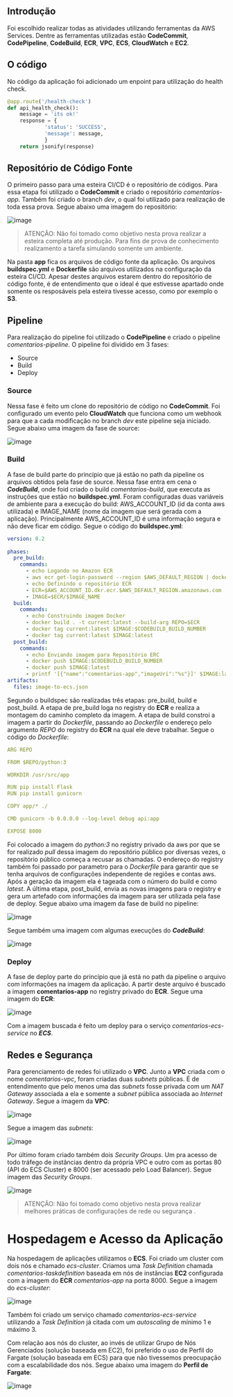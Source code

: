 ## Introdução

Foi escolhido realizar todas as atividades utilizando ferramentas da AWS Services. Dentre as ferramentas utilizadas estão **CodeCommit**, **CodePipeline**, **CodeBuild**, **ECR**, **VPC**, **ECS**, **CloudWatch** e **EC2**.

## O código

No código da aplicação foi adicionado um enpoint para utilização do health check.

```python
@app.route('/health-check')
def api_health_check():
    message = 'its ok!'
    response = {
            'status': 'SUCCESS',
            'message': message,
            }
    return jsonify(response)
```


## Repositório de Código Fonte

O primeiro passo para uma esteira CI/CD é o repositório de códigos. Para essa etapa foi utilizado o **CodeCommit** e criado o repositório *comentarios-app*. Também foi criado o branch *dev*, o qual foi utilizado para realização de toda essa prova. Segue abaixo uma imagem do repositório:

![image](https://user-images.githubusercontent.com/8555820/124117838-f81abd80-da46-11eb-94bb-45e955db83e9.png)

> ATENÇÃO: Não foi tomado como objetivo nesta prova realizar a esteira completa até produção. Para fins de prova de conhecimento realizamento a tarefa simulando somente um ambiente.

Na pasta **app** fica os arquivos de código fonte da aplicação. Os arquivos **buildspec.yml** e **Dockerfile** são arquivos utilizados na configuração da esteira CI/CD. Apesar destes arquivos estarem dentro do repositório de código fonte, é de entendimento que o ideal é que estivesse apartado onde somente os resposáveis pela esteira tivesse acesso, como por exemplo o **S3**.

## Pipeline

Para realização do pipeline foi utilizado o **CodePipeline** e criado o pipeline *comentarios-pipeline*. O pipeline foi dividido em 3 fases:

* Source
* Build
* Deploy

### Source

Nessa fase é feito um clone do repositório de código no **CodeCommit**. Foi configurado um evento pelo **CloudWatch** que funciona como um webhook para que a cada modificação no branch *dev* este pipeline seja iniciado. Segue abaixo uma imagem da fase de source:

![image](https://user-images.githubusercontent.com/8555820/124122474-82195500-da4c-11eb-8f31-f82ce21d1ea4.png)

### Build

A fase de build parte do princípio que já estão no path da pipeline os arquivos obtidos pela fase de source. Nessa fase entra em cena o ***CodeBuild***, onde foid criado o build *comentarios-build*, que executa as instruções que estão no **buildspec.yml**. Foram configuradas duas variáveis de ambiente para a execução do build: AWS_ACCOUNT_ID (id da conta aws utilizada) e IMAGE_NAME (nome da imagem que será gerada com a aplicação). Principalmente AWS_ACCOUNT_ID é uma informação segura e não deve ficar em código. Segue o código do **buildspec.yml**:

```yaml
version: 0.2
    
phases:
  pre_build:
    commands:
      - echo Logando no Amazon ECR
      - aws ecr get-login-password --region $AWS_DEFAULT_REGION | docker login --username AWS --password-stdin $AWS_ACCOUNT_ID.dkr.ecr.$AWS_DEFAULT_REGION.amazonaws.com
      - echo Definindo o repositório ECR
      - ECR=$AWS_ACCOUNT_ID.dkr.ecr.$AWS_DEFAULT_REGION.amazonaws.com
      - IMAGE=$ECR/$IMAGE_NAME
  build:
    commands:
      - echo Construindo imagem Docker
      - docker build . -t current:latest --build-arg REPO=$ECR
      - docker tag current:latest $IMAGE:$CODEBUILD_BUILD_NUMBER
      - docker tag current:latest $IMAGE:latest
  post_build:
    commands:
      - echo Enviando imagem para Repositório ERC
      - docker push $IMAGE:$CODEBUILD_BUILD_NUMBER
      - docker push $IMAGE:latest
      - printf '[{"name":"comentarios-app","imageUri":"%s"}]' $IMAGE:latest > image-to-ecs.json
artifacts:
  files: image-to-ecs.json
```

Segundo o buildspec são realizadas três etapas: pre_build, build e post_build. A etapa de pre_build loga no registry do **ECR** e realiza a montagem do caminho completo da imagem. A etapa de build constroi a imagem a partir do *Dockerfile*, passando ao *Dockerfile* o endereço pelo argumento *REPO* do registry do **ECR** na qual ele deve trabalhar. Segue o código do *Dockerfile*:

```yaml
ARG REPO

FROM $REPO/python:3

WORKDIR /usr/src/app

RUN pip install Flask
RUN pip install gunicorn

COPY app/* ./

CMD gunicorn -b 0.0.0.0 --log-level debug api:app

EXPOSE 8000
```

Foi colocado a imagem do *python:3* no registry privado da aws por que se for realizado *pull* dessa imagem do repositório público por diversas vezes, o repositório público começa a recusar as chamadas. O endereço do registry também foi passado por parametro para o *Dockerfile* para garantir que se tenha arquivos de configurações independente de regiões e contas aws. Após a geração da imagem ela é tageada com o número do build e como *latest*. A última etapa, post_build, envia as novas imagens para o registry e gera um artefado com informações da imagem para ser utilizada pela fase de deploy. Segue abaixo uma imagem da fase de build no pipeline:

![image](https://user-images.githubusercontent.com/8555820/124125353-e5f14d00-da4f-11eb-8add-0690185fa03b.png)

Segue também uma imagem com algumas execuções do ***CodeBuild***:

![image](https://user-images.githubusercontent.com/8555820/124125695-4e402e80-da50-11eb-99b0-2fd861a0e43e.png)


### Deploy

A fase de deploy parte do princípio que já está no path da pipeline o arquivo com informações na imagem da aplicação. A partir deste arquivo é buscado a imagem **comentarios-app** no registry privado do **ECR**. Segue uma imagem do **ECR**:

![image](https://user-images.githubusercontent.com/8555820/124126750-62386000-da51-11eb-9965-734f0233b7bd.png)

Com a imagem buscada é feito um deploy para o serviço *comentarios-ecs-service* no ***ECS***.

## Redes e Segurança

Para gerenciamento de redes foi utilizado o **VPC**. Junto a **VPC** criada com o nome *comentarios-vpc*, foram criadas duas *subnets* públicas. É de entendimento que pelo menos uma das *subnets* fosse privada com um *NAT Gateway* associada a ela e somente a *subnet* pública associada ao *Internet Gateway*. Segue a imagem da **VPC**:

![image](https://user-images.githubusercontent.com/8555820/124129078-cc520480-da53-11eb-99dd-da02b0585cc6.png)


Segue a imagem das *subnets*:

![image](https://user-images.githubusercontent.com/8555820/124128887-957bee80-da53-11eb-886b-7468b3542d0f.png)

Por último foram criado também dois *Security Groups*. Um pra acesso de todo tráfego de instâncias dentro da própria VPC e outro com as portas 80 (API do ECS Cluster) e 8000 (ser acessado pelo Load Balancer). Segue imagem das *Security Groups*.

![image](https://user-images.githubusercontent.com/8555820/124129364-19ce7180-da54-11eb-8ade-ddf07af66e15.png)

> ATENÇÃO: Não foi tomado como objetivo nesta prova realizar melhores práticas de configurações de rede ou segurança .


# Hospedagem e Acesso da Aplicação

Na hospedagem de aplicações utilizamos o **ECS**. Foi criado um cluster com dois nós e chamado *ecs-cluster*. Criamos uma *Task Definition* chamada *comentarios-taskdefinition* baseada em nós de instâncias **EC2** configurada com a imagem do **ECR** *comentarios-app* na porta 8000. Segue a imagem do *ecs-cluster*:

![image](https://user-images.githubusercontent.com/8555820/124130440-299a8580-da55-11eb-8c77-2bad18c2b710.png)

Também foi criado um serviço chamado *comentarios-ecs-service* utilizando a *Task Definition* já citada com um *autoscaling* de mínimo 1 e máximo 3.

Com relação aos nós do cluster, ao invés de utilizar Grupo de Nós Gerenciados (solução baseada em EC2), foi preferido o uso de Perfil do Fargate (solução baseada em ECS) para que não tivessemos preocupação com a escalabilidade dos nós. Segue abaixo uma imagem do **Perfil de Fargate**:

![image](https://user-images.githubusercontent.com/8555820/123867219-74f14e80-d904-11eb-8b9f-f6a54aa30290.png)


